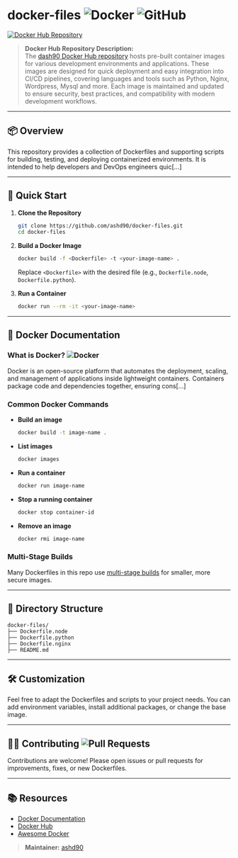 # docker-files ![Docker](https://img.shields.io/badge/Docker-2496ED?logo=docker&logoColor=white) ![GitHub](https://img.shields.io/badge/GitHub-181717?logo=github)

[![Docker Hub Repository](https://img.shields.io/badge/Docker%20Hub-dash90-blue?logo=docker)](https://hub.docker.com/repositories/dash90)

> **Docker Hub Repository Description:**  
The [dash90 Docker Hub repository](https://hub.docker.com/repositories/dash90) hosts pre-built container images for various development environments and applications. These images are designed for quick deployment and easy integration into CI/CD pipelines, covering languages and tools such as Python, Nginx, Wordpress, Mysql and more. Each image is maintained and updated to ensure security, best practices, and compatibility with modern development workflows.

---

## 📦 Overview

This repository provides a collection of Dockerfiles and supporting scripts for building, testing, and deploying containerized environments. It is intended to help developers and DevOps engineers quic[...]

---

## 🚀 Quick Start

1. **Clone the Repository**
   ```bash
   git clone https://github.com/ashd90/docker-files.git
   cd docker-files
   ```

2. **Build a Docker Image**
   ```bash
   docker build -f <Dockerfile> -t <your-image-name> .
   ```
   Replace `<Dockerfile>` with the desired file (e.g., `Dockerfile.node`, `Dockerfile.python`).

3. **Run a Container**
   ```bash
   docker run --rm -it <your-image-name>
   ```

---

## 📝 Docker Documentation

### What is Docker? ![Docker](https://img.shields.io/badge/Docker-2496ED?logo=docker&logoColor=white)
Docker is an open-source platform that automates the deployment, scaling, and management of applications inside lightweight containers. Containers package code and dependencies together, ensuring cons[...]

### Common Docker Commands

- **Build an image**
  ```bash
  docker build -t image-name .
  ```

- **List images**
  ```bash
  docker images
  ```

- **Run a container**
  ```bash
  docker run image-name
  ```

- **Stop a running container**
  ```bash
  docker stop container-id
  ```

- **Remove an image**
  ```bash
  docker rmi image-name
  ```

### Multi-Stage Builds

Many Dockerfiles in this repo use [multi-stage builds](https://docs.docker.com/develop/develop-images/multistage-build/) for smaller, more secure images.

---

## 📁 Directory Structure

```text
docker-files/
├── Dockerfile.node
├── Dockerfile.python
├── Dockerfile.nginx
├── README.md
```

---

## 🛠️ Customization

Feel free to adapt the Dockerfiles and scripts to your project needs. You can add environment variables, install additional packages, or change the base image.

---

## 🧑‍💻 Contributing ![Pull Requests](https://img.shields.io/badge/PRs-welcome-brightgreen?logo=github)

Contributions are welcome! Please open issues or pull requests for improvements, fixes, or new Dockerfiles.

---

## 📚 Resources

- [Docker Documentation](https://docs.docker.com/)
- [Docker Hub](https://hub.docker.com/)
- [Awesome Docker](https://github.com/veggiemonk/awesome-docker)


> **Maintainer:** [ashd90](https://github.com/ashd90)
